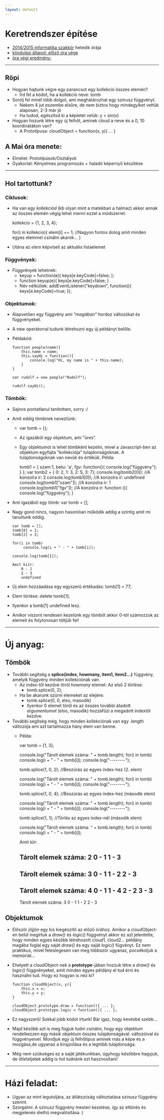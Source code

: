 ```yaml
---
layout: default
---
```

# Keretrendszer építése

 - [2014/2015 informatika szakkör][szakkor_honlap] hetedik órája
 - [kiindulási állapot: előző óra vége](../hr-07/game-00.html)
 - [óra végi eredmény:](game-final.html)

[szakkor_honlap]: http://rizsi.github.io/szakkor2014/index.html 

--------

## Röpi

  - Hogyan hajtunk végre egy parancsot egy kollekció összes elemén?
    - Írd fel a kódot, ha a kollekció neve: tomb
  - Sorolj fel minél több dolgot, ami meghatározhat egy szinusz függvényt.
    - Nekem 4 jut eszembe elsőre, de nem biztos hogy mindegyiket vettük alaposan, 2-3 már jó
    - Ha tudod, egészítsd ki a képletet velük: y = sin(x)
  - Hogyan hozunk létre egy új felhőt, aminek cloud a neve és a 0, 10 koordinátákon van?
    - A Prototípusa: cloudObject = function(x, y){ ... }

## A Mai óra menete:

 - Elmélet: Prototípúsok/Osztályok
 - Gyakorlat: Kényelmes programozás + haladó képernyő készítése

--------

## Hol tartottunk?

### Ciklusok:

 - Ha van egy *kollekciód* (kb olyan mint a matekban a halmaz) akkor annak az összes elemén végig lehet menni ezzel a módszerrel:
	
	kollekcio = {1, 2, 3, 4}; 

	for(i in kollekcio){ 
		elem[i] += 1; //Nagyon fontos dolog amit minden egyes elemmel csinálni akarok... 
	} 

  - Utána az *elem* képviseli az aktuális listaelemet


### Függvények:

  - Függvények lehetnek:
    - keyup = function(e){	 keys[e.keyCode]=false; };
    - function keyup(e){     keys[e.keyCode]=false; }
    - Név nélküliek: addEventListener("keydown", function(){ keys[e.keyCode]=true; });

### Objektumok:
  
  - Alapvetően egy függvény ami *"magában"* hordoz változókat és függvényeket.
  - A new operátorral tudunk létrehozni egy új példányt belőle.
  - Példakód:


        function people(name){ 
            this.name = name; 
            this.sayHi = function(){ 
                console.log("Hi, my name is " + this.name); 
            } 
        } 

        var rudolf = new people("Rudolf"); 
 
        rudolf.sayHi(); 

### Tömbök:

  - Sajnos pontatlanul tanítottam, sorry :/
  - Amit eddig tömbnek neveztünk:
    - var tomb = {};
    - Az igazából egy objektum, ami "üres".
    - Egy objektumot is lehet tömbként kezelni, mivel a Javascript-ben az objektum egyfajta "kollekciója" tulajdonságoknak. A tulajdonságoknak van nevük és értékük. Példa:


        tomb1 = { 
            szam:1, 
            betu: 'a', 
            fgv: function(){ 
                console.log("függvény"); 
            } 
        }; 
        var tomb2 = { 0: 2, 1: 3, 2: 5, 3: 7}; 
        console.log(tomb2[0]);      //A konzolra ír: 2 
        console.log(tomb1[0]);      //A konzolra ír: undefined 
        console.log(tomb1["szam"]); //A konzolra ír: 1 
        console.log(tomb1["fgv"]);  //A konzolra ír: function (){ console.log("függvény"); } 


  - Ami igazából egy tömb: var tomb = [];
  - Nagy gond nincs, nagyon hasonlóan működik addig a szintig amit mi tanultunk eddig:

        var tomb = []; 
        tomb[0] = 1; 
        tomb[2] = 3; 
 
        for(i in tomb) 
             console.log(i + " - " + tomb[i]); 
 
        console.log(tomb[1]); 
 
        Amit kiír: 
            0 - 1 
            2 - 3 
            undefined 

  - Új elem hozzáadása egy egyszerű értékadás: tomb[1] = 77;
  - Elem törlése: delete tomb[1];
  - Ilyenkor a tomb[1] undefined lesz.
  - Amikor viszont rendesen kezelünk egy tömböt akkor 0-tól számozzuk az elemeit és folytonosan töltjük fel!


------------------------------------------------------------

# Új anyag:

## Tömbök

  - További segítség a **splice(index, howmany, item1, item2...)** függvény, amelyik függvény minden kollekciónak van.
    - Az index-től kezdve töröl *howmany* elemet: Az első 2 törlése:
      - tomb.splice(0, 2);
    - Ha be akarunk szúrni elemeket az elejére:
      - tomb.splice(0, 0, elso, masodik)
      - Ilyenkor 0 elemet töröl és az összes további átadott *argumentumot* (elso, masodik) hozzáfűzi a megadott indextől kezdve.
  - További segítség még, hogy minden kollekciónak van egy .length változója ami azt tartalmazza hány elem van benne. 
    - Példa:


        var tomb = [1, 3]; 
 
        console.log("Tárolt elemek száma: " + tomb.length); 
        for(i in tomb) 
            console.log(i + " - " + tomb[i]); 
        console.log("--------"); 
    
        tomb.splice(1, 0, 2); //Beszúrás az egyes index-hez (2. elem) 
    
        console.log("Tárolt elemek száma: " + tomb.length); 
            for(i in tomb) 
        console.log(i + " - " + tomb[i]); 
        console.log("--------"); 
    
        tomb.splice(1, 0, 4); //Beszúrás az egyes index-hez (második elem) 
    
        console.log("Tárolt elemek száma: " + tomb.length); 
        for(i in tomb) 
            console.log(i + " - " + tomb[i]); 
        console.log("--------"); 
    
        tomb.splice(1, 1);  //Törlés az egyes index-nél (második elem) 
        
        console.log("Tárolt elemek száma: " + tomb.length); 
        for(i in tomb) 
            console.log(i + " - " + tomb[i]); 
    
        Amit kiír: 
    
        Tárolt elemek száma: 2 
        0 - 1 
        1 - 3 
        -------- 
        Tárolt elemek száma: 3 
        0 - 1 
        1 - 2 
        2 - 3     
        --------     
        Tárolt elemek száma: 4 
        0 - 1 
        1 - 4 
        2 - 2 
        3 - 3 
        -------- 
        Tárolt elemek száma: 3 
        0 - 1 
        1 - 2 
        2 - 3 

## Objektumok

  - Először jöjjön egy kis kiegészítő az előző órához. Amikor a cloudObject-en belül megírtuk a *draw()* és *logic()* függvényt akkor ez azt jelentette, hogy minden egyes később létrehozott cloud1, cloud2... példány magába foglal egy saját *draw()* és egy saját *logic()* fügvényt. Ez nem praktikus, mivel feleslegesen van meg többször ugyanaz, pocsékoljuk a memóriát...
  - Ehelyett a cloudObject-nek a **prototype**-jában hozzuk létre a *draw()* és *logic()* függvényeket, amit minden egyes példány el tud érni és használni tud. Hogy ez hogyan is néz ki?

        function cloudObject(x, y){ 
            this.x = x; 
            this.y = y; 
        } 

        cloudObject.prototype.draw = function(){ ... }; 
        cloudObject.prototype.logic = function(){ ... }; 

  - Ez nagyszerű! Sokkal jobb kódot írtunk! Bár igaz, hogy kevésbé szebb...
  - Majd később azt is meg fogjuk tudni csinálni, hogy egy objektum rendelkezzen egy másik objektum összes tulajdonságával: változóival és függvényeivel. Mondjuk egy új felhőtípus aminek más a képe és a mozgása,de ugyanaz a kirajzolása és a legtöbb tulajdonsága.
  - Még nem szükséges ez a saját játékunkban, úgyhogy későbbre hagyjuk, de ötleteljetek addig is hol tudnánk ezt hasznosítani!

----------

# Házi feladat:

 - Ugyan az mint legutoljára, az átlátszóság változtatása szinusz függvény szerint.
 - Szorgalmi: A szinusz függvény mesteri kezelése, így az eltűnés és megjelenés élethű megvalósítása :)
